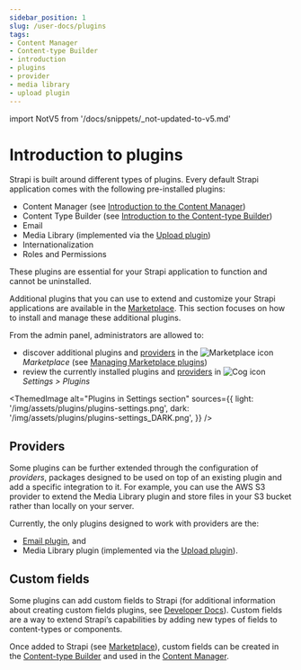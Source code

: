 ```yaml
---
sidebar_position: 1
slug: /user-docs/plugins
tags:
- Content Manager
- Content-type Builder
- introduction
- plugins
- provider
- media library
- upload plugin
---
```


import NotV5 from '/docs/snippets/_not-updated-to-v5.md'

# Introduction to plugins

<NotV5/>

Strapi is built around different types of plugins. Every default Strapi application comes with the following pre-installed plugins:

* Content Manager (see [Introduction to the Content Manager](/user-docs/content-manager))
* Content Type Builder (see [Introduction to the Content-type Builder](/user-docs/content-type-builder/))
* Email
* Media Library (implemented via the [Upload plugin](/dev-docs/plugins/upload/))
* Internationalization
* Roles and Permissions

These plugins are essential for your Strapi application to function and cannot be uninstalled.

Additional plugins that you can use to extend and customize your Strapi applications are available in the [Marketplace](../plugins/installing-plugins-via-marketplace.md). This section focuses on how to install and manage these additional plugins.

From the admin panel, administrators are allowed to:

- discover additional plugins and [providers](#providers) in the ![Marketplace icon](/img/assets/icons/v5/ShoppingCart.svg) _Marketplace_ (see [Managing Marketplace plugins](./installing-plugins-via-marketplace.md))
- review the currently installed plugins and [providers](#providers) in ![Cog icon](/img/assets/icons/v5/Cog.svg) _Settings > Plugins_

<ThemedImage
  alt="Plugins in Settings section"
  sources={{
    light: '/img/assets/plugins/plugins-settings.png',
    dark: '/img/assets/plugins/plugins-settings_DARK.png',
  }}
/>

## Providers

Some plugins can be further extended through the configuration of _providers_, packages designed to be used on top of an existing plugin and add a specific integration to it. For example, you can use the AWS S3 provider to extend the Media Library plugin and store files in your S3 bucket rather than locally on your server.

Currently, the only plugins designed to work with providers are the:

* [Email plugin](/dev-docs/plugins/email/), and
* Media Library plugin (implemented via the [Upload plugin](/dev-docs/plugins/upload/)).

## Custom fields

Some plugins can add custom fields to Strapi (for additional information about creating custom fields plugins, see [Developer Docs](/dev-docs/custom-fields)). Custom fields are a way to extend Strapi’s capabilities by adding new types of fields to content-types or components.

Once added to Strapi (see [Marketplace](./installing-plugins-via-marketplace.md)), custom fields can be created in the [Content-type Builder](/user-docs/content-type-builder/configuring-fields-content-type#custom-fields) and used in the [Content Manager](/user-docs/content-manager/writing-content/).
